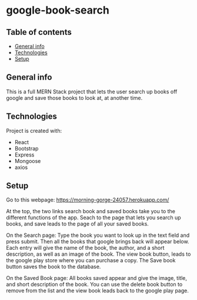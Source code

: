 # google-book-search

## Table of contents
* [General info](#general-info)
* [Technologies](#technologies)
* [Setup](#setup)

## General info
This is a full MERN Stack project that lets the user search up books off google and save those books to look at, at another time.
	
## Technologies
Project is created with:
* React
* Bootstrap
* Express
* Mongoose
* axios
	
## Setup
Go to this webpage: https://morning-gorge-24057.herokuapp.com/

At the top, the two links search book and saved books take you to the different functions of the app.
Seach to the page that lets you search up books, and save leads to the page of all your saved books.

On the Search page:
Type the book you want to look up in the text field and press submit. Then all the books that google brings
back will appear below. Each entry will give the name of the book, the author, and a short description,
as well as an image of the book. The view book button, leads to the google play store where you can purchase
a copy. The Save book button saves the book to the database.

On the Saved Book page:
All books saved appear and give the image, title, and short description of the book. You can use the delete
book button to remove from the list and the view book leads back to the google play page.
